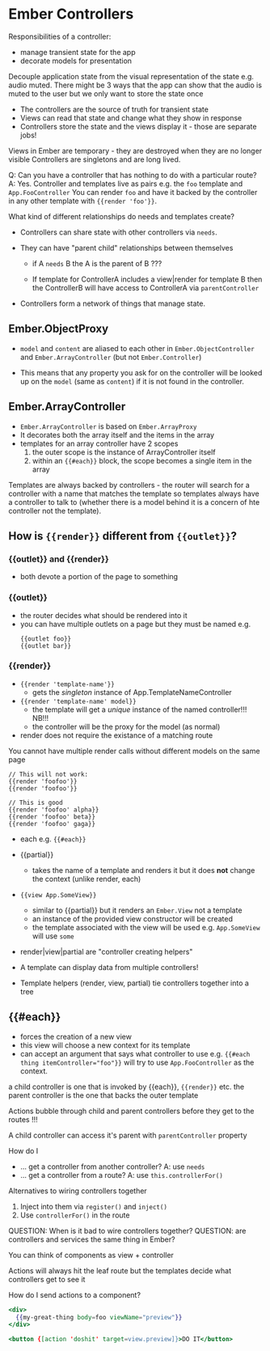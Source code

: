 # Ember Controllers

Responsibilities of a controller:

* manage transient state for the app
* decorate models for presentation

Decouple application state from the visual representation of the state e.g.
audio muted. There might be 3 ways that the app can show that the audio is muted
to the user but we only want to store the state once

* The controllers are the source of truth for transient state
* Views can read that state and change what they show in response
* Controllers store the state and the views display it - those are separate jobs!

Views in Ember are temporary - they are destroyed when they are no longer
visible Controllers are singletons and are long lived.

Q: Can you have a controller that has nothing to do with a particular route?
A: Yes. Controller and templates live as pairs e.g. the `foo` template and
  `App.FooController` You can render `foo` and have it backed by the controller in
  any other template with `{{render 'foo'}}`.

What kind of different relationships do needs and templates create?

* Controllers can share state with other controllers via `needs`.
* They can have "parent child" relationships between themselves
    * if A `needs` B the A is the parent of B ???

    * If template for ControllerA includes a view|render for template B then the
      ControllerB will have access to ControllerA via `parentController`

* Controllers form a network of things that manage state.


## Ember.ObjectProxy

* `model` and `content` are aliased to each other in `Ember.ObjectController` and `Ember.ArrayController`
  (but not `Ember.Controller`)

* This means that any property you ask for on the controller will be looked up
  on the `model` (same as `content`) if it is not found in the controller.

## Ember.ArrayController

* `Ember.ArrayController` is based on `Ember.ArrayProxy`
* It decorates both the array itself and the items in the array
* templates for an array controller have 2 scopes
  1. the outer scope is the instance of ArrayController itself
  2. within an `{{#each}}` block, the scope becomes a single item in the array

Templates are always backed by controllers - the router will search for a
controller with a name that matches the template so templates always have a
controller to talk to (whether there is a model behind it is a concern of hte
controller not the template).

## How is `{{render}}` different from `{{outlet}}`?

### {{outlet}} and {{render}}

* both devote a portion of the page to something

### {{outlet}}

* the router decides what should be rendered into it
* you can have multiple outlets on a page but they must be named e.g.
  ```
  {{outlet foo}}
  {{outlet bar}}
  ```

### {{render}}

* `{{render 'template-name'}}`
    * gets the _singleton_ instance of App.TemplateNameController
* `{{render 'template-name' model}}`
    * the template will get a _unique_ instance of the named controller!!! NB!!!
    * the controller will be the proxy for the model (as normal)
* render does not require the existance of a matching route

You cannot have multiple render calls without different models on the same page
```
// This will not work:
{{render 'foofoo'}}
{{render 'foofoo'}}

// This is good
{{render 'foofoo' alpha}}
{{render 'foofoo' beta}}
{{render 'foofoo' gaga}}
```


* each e.g. `{{#each}}`
* {{partial}}
    * takes the name of a template and renders it but it does **not** change the context (unlike render, each)
* `{{view App.SomeView}}`
    * similar to {{partial}} but it renders an `Ember.View` not a template
    * an instance of the provided view constructor will be created
    * the template associated with the view will be used e.g. `App.SomeView` will use `some`

* render|view|partial are "controller creating helpers"
* A template can display data from multiple controllers!
* Template helpers (render, view, partial) tie controllers together into a tree

## {{#each}}
* forces the creation of a new view
* this view will choose a new context for its template
* can accept an argument that says what controller to use e.g. `{{#each thing itemController="foo"}}`
  will try to use `App.FooController` as the context.

a child controller is one that is invoked by {{each}}, `{{render}}` etc.
the parent controller is the one that backs the outer template

Actions bubble through child and parent controllers before they get to the routes !!!

A child controller can access it's parent with `parentController` property


How do I
* ... get a controller from another controller?
  A: use `needs`
* ... get a controller from a route?
  A: use `this.controllerFor()`


Alternatives to wiring controllers together
1. Inject into them via `register()` and `inject()`
2. Use `controllerFor()` in the route

QUESTION: When is it bad to wire controllers together?
QUESTION: are controllers and services the same thing in Ember?

You can think of components as view + controller


Actions will always hit the leaf route but the templates decide what controllers get to see it

How do I send actions to a component?

```handlebars
<div>
  {{my-great-thing body=foo viewName="preview"}}
</div>

<button {[action 'doshit' target=view.preview]}>DO IT</button>
```
